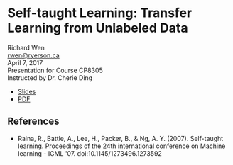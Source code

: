 # Self-taught Learning: Transfer Learning from Unlabeled Data

Richard Wen  
rwen@ryerson.ca      
April 7, 2017  
Presentation for Course CP8305  
Instructed by Dr. Cherie Ding  

- [Slides](https://rrwen.github.io/slides-cp8305-stlearn)
- [PDF](https://github.com/rrwen/slides-cp8305-stlearn/blob/master/pdf/rwen_cp8305_slides_stlearn.pdf)

## References

- Raina, R., Battle, A., Lee, H., Packer, B., & Ng, A. Y. (2007). Self-taught learning. Proceedings of the 24th international conference on Machine learning - ICML '07. doi:10.1145/1273496.1273592
